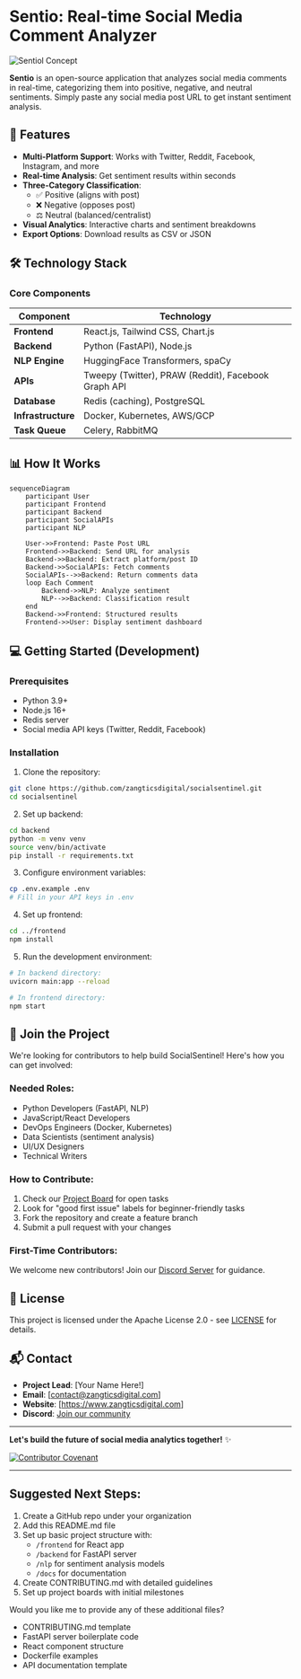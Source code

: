 # Sentio: Real-time Social Media Comment Analyzer

![Sentiol Concept](https://via.placeholder.com/800x400?text=Social+Media+Sentiment+Analysis+Demo)

**Sentio** is an open-source application that analyzes social media comments in real-time, categorizing them into positive, negative, and neutral sentiments. Simply paste any social media post URL to get instant sentiment analysis.

## 🚀 Features

- **Multi-Platform Support**: Works with Twitter, Reddit, Facebook, Instagram, and more
- **Real-time Analysis**: Get sentiment results within seconds
- **Three-Category Classification**:
  - ✅ Positive (aligns with post)
  - ❌ Negative (opposes post)
  - ⚖️ Neutral (balanced/centralist)
- **Visual Analytics**: Interactive charts and sentiment breakdowns
- **Export Options**: Download results as CSV or JSON

## 🛠️ Technology Stack

### Core Components
| Component | Technology |
|-----------|------------|
| **Frontend** | React.js, Tailwind CSS, Chart.js |
| **Backend** | Python (FastAPI), Node.js |
| **NLP Engine** | HuggingFace Transformers, spaCy |
| **APIs** | Tweepy (Twitter), PRAW (Reddit), Facebook Graph API |
| **Database** | Redis (caching), PostgreSQL |
| **Infrastructure** | Docker, Kubernetes, AWS/GCP |
| **Task Queue** | Celery, RabbitMQ |

## 📊 How It Works

```mermaid
sequenceDiagram
    participant User
    participant Frontend
    participant Backend
    participant SocialAPIs
    participant NLP
    
    User->>Frontend: Paste Post URL
    Frontend->>Backend: Send URL for analysis
    Backend->>Backend: Extract platform/post ID
    Backend->>SocialAPIs: Fetch comments
    SocialAPIs-->>Backend: Return comments data
    loop Each Comment
        Backend->>NLP: Analyze sentiment
        NLP-->>Backend: Classification result
    end
    Backend->>Frontend: Structured results
    Frontend->>User: Display sentiment dashboard
```

## 💻 Getting Started (Development)

### Prerequisites
- Python 3.9+
- Node.js 16+
- Redis server
- Social media API keys (Twitter, Reddit, Facebook)

### Installation

1. Clone the repository:
```bash
git clone https://github.com/zangticsdigital/socialsentinel.git
cd socialsentinel
```

2. Set up backend:
```bash
cd backend
python -m venv venv
source venv/bin/activate
pip install -r requirements.txt
```

3. Configure environment variables:
```bash
cp .env.example .env
# Fill in your API keys in .env
```

4. Set up frontend:
```bash
cd ../frontend
npm install
```

5. Run the development environment:
```bash
# In backend directory:
uvicorn main:app --reload

# In frontend directory:
npm start
```

## 🌟 Join the Project

We're looking for contributors to help build SocialSentinel! Here's how you can get involved:

### Needed Roles:
- Python Developers (FastAPI, NLP)
- JavaScript/React Developers
- DevOps Engineers (Docker, Kubernetes)
- Data Scientists (sentiment analysis)
- UI/UX Designers
- Technical Writers

### How to Contribute:
1. Check our [Project Board](https://github.com/zangticsdigital/socialsentinel/projects/1) for open tasks
2. Look for "good first issue" labels for beginner-friendly tasks
3. Fork the repository and create a feature branch
4. Submit a pull request with your changes

### First-Time Contributors:
We welcome new contributors! Join our [Discord Server](https://discord.gg/zangtics) for guidance.

## 📜 License
This project is licensed under the Apache License 2.0 - see [LICENSE](LICENSE) for details.

## 📬 Contact
- **Project Lead**: [Your Name Here!]
- **Email**: [contact@zangticsdigital.com]
- **Website**: [https://www.zangticsdigital.com]
- **Discord**: [Join our community](https://discord.gg/zangtics)

---

**Let's build the future of social media analytics together!** ✨

[![Contributor Covenant](https://img.shields.io/badge/Contributor%20Covenant-2.1-4baaaa.svg)](CODE_OF_CONDUCT.md)

---

## Suggested Next Steps:
1. Create a GitHub repo under your organization
2. Add this README.md file
3. Set up basic project structure with:
   - `/frontend` for React app
   - `/backend` for FastAPI server
   - `/nlp` for sentiment analysis models
   - `/docs` for documentation
4. Create CONTRIBUTING.md with detailed guidelines
5. Set up project boards with initial milestones

Would you like me to provide any of these additional files?
- CONTRIBUTING.md template
- FastAPI server boilerplate code
- React component structure
- Dockerfile examples
- API documentation template
